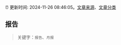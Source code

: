 :alarm_clock: 更新时间: 2024-11-26 08:46:05。[文章来源](/README.md)、[文章分类](/TAGS.md)

## 报告


> 关键字：`报告`、`月报`



